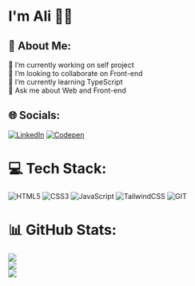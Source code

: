 # I'm Ali 🙋‍♂️

## 💫 About Me:
🔭 I’m currently working on self project<br>👯 I’m looking to collaborate on Front-end<br>🌱 I’m currently learning TypeScript<br>💬 Ask me about Web and Front-end


## 🌐 Socials:
[![LinkedIn](https://img.shields.io/badge/LinkedIn-%230077B5.svg?logo=linkedin&logoColor=white)](https://linkedin.com/in/AliShariatian) [![Codepen](https://img.shields.io/badge/Codepen-000000?style=for-the-badge&logo=codepen&logoColor=white)](https://codepen.io/AliShariatian) 

# 💻 Tech Stack:
![HTML5](https://img.shields.io/badge/html5-%23E34F26.svg?style=for-the-badge&logo=html5&logoColor=white) ![CSS3](https://img.shields.io/badge/css3-%231572B6.svg?style=for-the-badge&logo=css3&logoColor=white) ![JavaScript](https://img.shields.io/badge/javascript-%23323330.svg?style=for-the-badge&logo=javascript&logoColor=%23F7DF1E) ![TailwindCSS](https://img.shields.io/badge/tailwindcss-%2338B2AC.svg?style=for-the-badge&logo=tailwind-css&logoColor=white) ![GIT](https://img.shields.io/badge/Git-fc6d26?style=for-the-badge&logo=git&logoColor=white)
# 📊 GitHub Stats:
![](https://github-readme-stats.vercel.app/api?username=AliShariatian&theme=dark&hide_border=false&include_all_commits=true&count_private=false)<br/>
![](https://github-readme-streak-stats.herokuapp.com/?user=AliShariatian&theme=dark&hide_border=false)<br/>
![](https://github-readme-stats.vercel.app/api/top-langs/?username=AliShariatian&theme=dark&hide_border=false&include_all_commits=true&count_private=false&layout=compact)

<!-- Proudly created with GPRM ( https://gprm.itsvg.in ) -->
